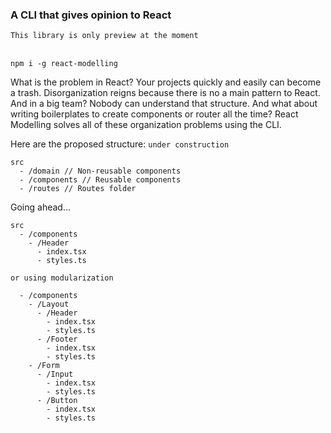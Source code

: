 ### A CLI that gives opinion to React

`This library is only preview at the moment`
<br/><br/>

`npm i -g react-modelling`
<br>

What is the problem in React? Your projects quickly and easily can become a trash. Disorganization reigns because there is no a main pattern to React. And in a big team? Nobody can understand that structure. And what about writing boilerplates to create components or router all the time? React Modelling solves all of these organization problems using the CLI.

Here are the proposed structure: `under construction`

```
src
  - /domain // Non-reusable components
  - /components // Reusable components
  - /routes // Routes folder
```

Going ahead...

```
src
  - /components
    - /Header
      - index.tsx
      - styles.ts

or using modularization

  - /components
    - /Layout
      - /Header
        - index.tsx
        - styles.ts
      - /Footer
        - index.tsx
        - styles.ts
    - /Form
      - /Input
        - index.tsx
        - styles.ts
      - /Button
        - index.tsx
        - styles.ts
```

<br/>

### CLI Commands

You can use in your terminal, the commands `remod`, `react-modelling`, `react-m` or `r-m` to call the React Modelling.

#### Page

To create a new page

```
remod page <name>
```

or you can create inside a module

```
remod page <name> -m <module-name>
```

<br>

#### Components

To create a new component

```
remod component <name>
```

Use the flag `-r` to generate an reusable component and `-u` for a non-reusable component. By default non-usable component.

or you can create inside a module

```
remod component <name> -m <module-name>
```

<br>

#### Router

To create a new router

```
remod router --init
```
